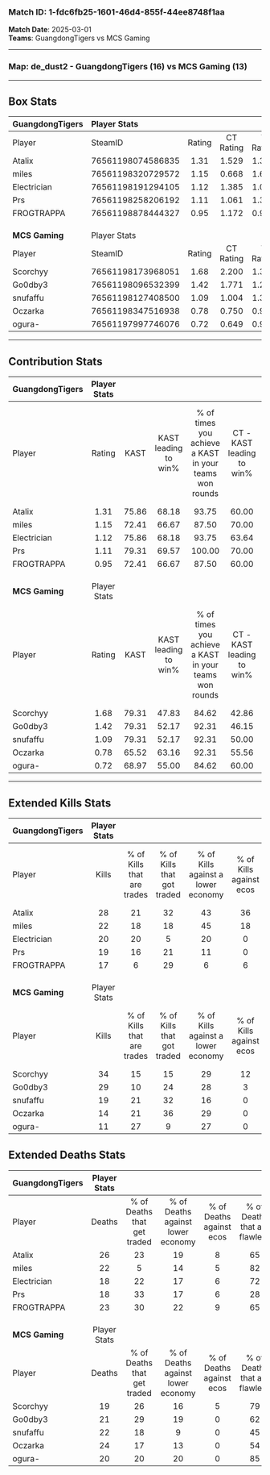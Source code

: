 ### Match ID: 1-fdc6fb25-1601-46d4-855f-44ee8748f1aa  
**Match Date**: 2025-03-01  
**Teams**: GuangdongTigers vs MCS Gaming  

---  

### **Map**: de_dust2 - GuangdongTigers (16) vs MCS Gaming (13)  
---  

## Box Stats  

| **GuangdongTigers** | Player Stats      |        |           |          |       |       |       |         |        |      |     |
| :- | :- | :-: | :-: | :-: | :-: | :-: | :-: | :-: | :-: | :-: | :-: |
| Player              | SteamID           | Rating | CT Rating | T Rating | KAST  |  ADR  | Kills | Assists | Deaths | K/D  | HS% |
| Atalix              | 76561198074586835 |  1.31  |   1.529   |  1.336   | 75.86 | 96.3  |  28   |    9    |   26   | 1.08 | 60  |
| miles               | 76561198320729572 |  1.15  |   0.668   |  1.630   | 72.41 | 84.6  |  22   |   10    |   22   | 1.00 | 22  |
| Electrician         | 76561198191294105 |  1.12  |   1.385   |  1.020   | 75.86 | 67.2  |  20   |    8    |   18   | 1.11 | 45  |
| Prs                 | 76561198258206192 |  1.11  |   1.061   |  1.366   | 79.31 | 68.3  |  19   |    4    |   18   | 1.06 | 63  |
| FROGTRAPPA          | 76561198878444327 |  0.95  |   1.172   |  0.999   | 72.41 | 75.4  |  17   |   11    |   23   | 0.74 | 17  |
|                     |                   |        |           |          |       |       |       |         |        |      |     |
|                     |                   |        |           |          |       |       |       |         |        |      |     |
|                     |                   |        |           |          |       |       |       |         |        |      |     |
| **MCS Gaming**      | Player Stats      |        |           |          |       |       |       |         |        |      |     |
| Player              | SteamID           | Rating | CT Rating | T Rating | KAST  |  ADR  | Kills | Assists | Deaths | K/D  | HS% |
| Scorchyy            | 76561198173968051 |  1.68  |   2.200   |  1.323   | 79.31 | 113.4 |  34   |    5    |   19   | 1.79 | 32  |
| Go0dby3             | 76561198096532399 |  1.42  |   1.771   |  1.283   | 79.31 | 89.1  |  29   |    5    |   21   | 1.38 | 48  |
| snufaffu            | 76561198127408500 |  1.09  |   1.004   |  1.345   | 79.31 | 77.4  |  19   |   13    |   22   | 0.86 | 68  |
| Oczarka             | 76561198347516938 |  0.78  |   0.750   |  0.983   | 65.52 | 70.7  |  14   |   10    |   24   | 0.58 | 64  |
| ogura-              | 76561197997746076 |  0.72  |   0.649   |  0.946   | 68.97 | 50.7  |  11   |    9    |   20   | 0.55 | 45  |
---  

## Contribution Stats  

| **GuangdongTigers** | Player Stats |       |                      |                                                        |                           |                                                             |                          |                                                            |
| :- | :-: | :-: | :-: | :-: | :-: | :-: | :-: | :-: |
| Player              |    Rating    | KAST  | KAST leading to win% | % of times you achieve a KAST in your teams won rounds | CT - KAST leading to win% | CT - % of times you achieve a KAST in your teams won rounds | T - KAST leading to win% | T - % of times you achieve a KAST in your teams won rounds |
| Atalix              |     1.31     | 75.86 |        68.18         |                         93.75                          |           60.00           |                            85.71                            |          75.00           |                           100.00                           |
| miles               |     1.15     | 72.41 |        66.67         |                         87.50                          |           70.00           |                           100.00                            |          63.64           |                           77.78                            |
| Electrician         |     1.12     | 75.86 |        68.18         |                         93.75                          |           63.64           |                           100.00                            |          72.73           |                           88.89                            |
| Prs                 |     1.11     | 79.31 |        69.57         |                         100.00                         |           70.00           |                           100.00                            |          69.23           |                           100.00                           |
| FROGTRAPPA          |     0.95     | 72.41 |        66.67         |                         87.50                          |           60.00           |                            85.71                            |          72.73           |                           88.89                            |
|                     |              |       |                      |                                                        |                           |                                                             |                          |                                                            |
|                     |              |       |                      |                                                        |                           |                                                             |                          |                                                            |
|                     |              |       |                      |                                                        |                           |                                                             |                          |                                                            |
| **MCS Gaming**      | Player Stats |       |                      |                                                        |                           |                                                             |                          |                                                            |
| Player              |    Rating    | KAST  | KAST leading to win% | % of times you achieve a KAST in your teams won rounds | CT - KAST leading to win% | CT - % of times you achieve a KAST in your teams won rounds | T - KAST leading to win% | T - % of times you achieve a KAST in your teams won rounds |
| Scorchyy            |     1.68     | 79.31 |        47.83         |                         84.62                          |           42.86           |                           100.00                            |          55.56           |                           71.43                            |
| Go0dby3             |     1.42     | 79.31 |        52.17         |                         92.31                          |           46.15           |                           100.00                            |          60.00           |                           85.71                            |
| snufaffu            |     1.09     | 79.31 |        52.17         |                         92.31                          |           50.00           |                           100.00                            |          54.55           |                           85.71                            |
| Oczarka             |     0.78     | 65.52 |        63.16         |                         92.31                          |           55.56           |                            83.33                            |          70.00           |                           100.00                           |
| ogura-              |     0.72     | 68.97 |        55.00         |                         84.62                          |           60.00           |                           100.00                            |          50.00           |                           71.43                            |
---  

## Extended Kills Stats  

| **GuangdongTigers** | Player Stats |                            |                            |                                    |                         |                              |                                 |                                       |                    |           |
| :- | :-: | :-: | :-: | :-: | :-: | :-: | :-: | :-: | :-: | :-: |
| Player              |    Kills     | % of Kills that are trades | % of Kills that got traded | % of Kills against a lower economy | % of Kills against ecos | % of Kills that are flawless | % of Kills that are close duels | % of Kills that are assisted by flash | Pistol Round Kills | AWP Kills |
| Atalix              |      28      |             21             |             32             |                 43                 |           36            |              54              |                4                |                   7                   |         0          |     3     |
| miles               |      22      |             18             |             18             |                 45                 |           18            |              73              |                0                |                   0                   |         13         |     2     |
| Electrician         |      20      |             20             |             5              |                 20                 |            0            |              60              |                5                |                   0                   |         0          |     1     |
| Prs                 |      19      |             16             |             21             |                 11                 |            0            |              68              |                5                |                   0                   |         0          |     2     |
| FROGTRAPPA          |      17      |             6              |             29             |                 6                  |            6            |              71              |                6                |                   0                   |         11         |     0     |
|                     |              |                            |                            |                                    |                         |                              |                                 |                                       |                    |           |
|                     |              |                            |                            |                                    |                         |                              |                                 |                                       |                    |           |
|                     |              |                            |                            |                                    |                         |                              |                                 |                                       |                    |           |
| **MCS Gaming**      | Player Stats |                            |                            |                                    |                         |                              |                                 |                                       |                    |           |
| Player              |    Kills     | % of Kills that are trades | % of Kills that got traded | % of Kills against a lower economy | % of Kills against ecos | % of Kills that are flawless | % of Kills that are close duels | % of Kills that are assisted by flash | Pistol Round Kills | AWP Kills |
| Scorchyy            |      34      |             15             |             15             |                 29                 |           12            |              74              |                3                |                   0                   |         22         |     1     |
| Go0dby3             |      29      |             10             |             24             |                 28                 |            3            |              62              |                3                |                   0                   |         1          |     4     |
| snufaffu            |      19      |             21             |             32             |                 16                 |            0            |              42              |                5                |                  11                   |         0          |     1     |
| Oczarka             |      14      |             21             |             36             |                 29                 |            0            |              64              |                7                |                   7                   |         0          |     1     |
| ogura-              |      11      |             27             |             9              |                 27                 |            0            |              73              |                9                |                   0                   |         0          |     0     |
## Extended Deaths Stats  

| **GuangdongTigers** | Player Stats |                             |                                   |                          |                               |                            |                           |               |
| :- | :-: | :-: | :-: | :-: | :-: | :-: | :-: | :-: |
| Player              |    Deaths    | % of Deaths that get traded | % of Deaths against lower economy | % of Deaths against ecos | % of Deaths that are flawless | % of Deaths that are close | % of Deaths while blinded | Deaths to AWP |
| Atalix              |      26      |             23              |                19                 |            8             |              65               |             4              |             0             |       4       |
| miles               |      22      |              5              |                14                 |            5             |              82               |             5              |             9             |       7       |
| Electrician         |      18      |             22              |                17                 |            6             |              72               |             11             |             0             |       6       |
| Prs                 |      18      |             33              |                17                 |            6             |              28               |             6              |             0             |       2       |
| FROGTRAPPA          |      23      |             30              |                22                 |            9             |              65               |             0              |             4             |       4       |
|                     |              |                             |                                   |                          |                               |                            |                           |               |
|                     |              |                             |                                   |                          |                               |                            |                           |               |
|                     |              |                             |                                   |                          |                               |                            |                           |               |
| **MCS Gaming**      | Player Stats |                             |                                   |                          |                               |                            |                           |               |
| Player              |    Deaths    | % of Deaths that get traded | % of Deaths against lower economy | % of Deaths against ecos | % of Deaths that are flawless | % of Deaths that are close | % of Deaths while blinded | Deaths to AWP |
| Scorchyy            |      19      |             26              |                16                 |            5             |              79               |             0              |             0             |       6       |
| Go0dby3             |      21      |             29              |                19                 |            0             |              62               |             0              |             0             |       4       |
| snufaffu            |      22      |             18              |                 9                 |            0             |              45               |             5              |             5             |       4       |
| Oczarka             |      24      |             17              |                13                 |            0             |              54               |             8              |             0             |       6       |
| ogura-              |      20      |             20              |                20                 |            0             |              85               |             5              |             5             |       4       |
